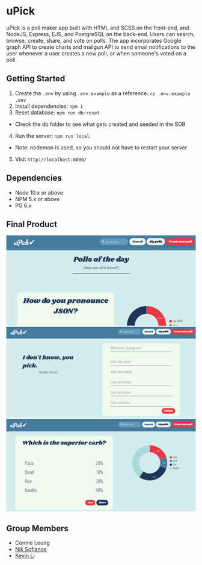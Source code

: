 uPick
=========

uPick is a poll maker app built with HTML and SCSS on the front-end, and NodeJS, Express, EJS, and PostgreSQL on the back-end. Users can search, browse, create, share, and vote on polls. The app incorporates Google graph API to create charts and mailgun API to send email notifications to the user whenever a user creates a new poll, or when someone's voted on a poll.


## Getting Started

1. Create the `.env` by using `.env.example` as a reference: `cp .env.example .env`
2. Install dependencies: `npm i`
3. Reset database: `npm run db:reset`
  - Check the db folder to see what gets created and seeded in the SDB
4. Run the server: `npm run local`
  - Note: nodemon is used, so you should not have to restart your server
5. Visit `http://localhost:8080/`

## Dependencies

- Node 10.x or above
- NPM 5.x or above
- PG 6.x

## Final Product

!["Home Page"](https://github.com/leungcnie/uPick/blob/master/docs/homepage.png?raw=true)
!["Poll Creation Page"](https://github.com/leungcnie/uPick/blob/master/docs/poll-creation.png?raw=true)
!["Poll Results Page"](https://github.com/leungcnie/uPick/blob/master/docs/results-page.png?raw=true)

## Group Members
* Connie Leung
* [Nik Sofianos](https://github.com/nsofianos)
* [Kevin Li](https://github.com/Kevinli296)
